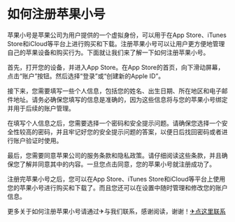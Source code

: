 # 如何注册苹果小号

苹果小号是苹果公司为用户提供的一个虚拟身份，可以用于在App Store、iTunes Store和iCloud等平台上进行购买和下载。注册苹果小号可以让用户更方便地管理自己的苹果设备和购买行为。下面就让我们来了解一下如何注册苹果小号。

首先，打开您的设备，并进入App Store。在App Store的首页，向下滑动屏幕，点击“账户”按钮。然后选择“登录”或“创建新的Apple ID”。

接下来，您需要填写一些个人信息，包括您的姓名、出生日期、所在地区和电子邮件地址。请务必确保您填写的信息是准确的，因为这些信息将与您的苹果小号绑定并用于后续的账户管理。

在填写个人信息之后，您需要选择一个密码和安全提示问题。请确保您选择一个安全性较高的密码，并且牢记好您的安全提示问题的答案，以便日后找回密码或者进行账户验证时使用。

最后，您需要同意苹果公司的服务条款和隐私政策。请仔细阅读这些条款，并且确保您了解并同意其中的内容。一旦您点击同意，您的苹果小号就注册成功了。

注册完苹果小号之后，您可以在App Store、iTunes Store和iCloud等平台上使用您的苹果小号进行购买和下载了。而且您还可以在设置中随时管理和修改您的账户信息。

更多关于如何注册苹果小号请通过✈与我们联系，感谢阅读，谢谢！[✈点这里联系](https://ads.k02.cc)